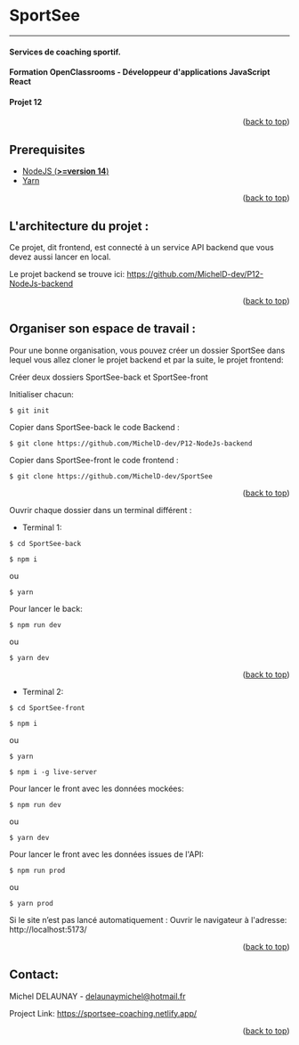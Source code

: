 <a name="readme-top"></a>

# SportSee
****
#### Services de coaching sportif.

#### Formation OpenClassrooms - Développeur d'applications JavaScript React
#### Projet 12

<p align="right">(<a href="#readme-top">back to top</a>)</p>

## Prerequisites

- [NodeJS (**>=version 14**)](https://nodejs.org/en/)
- [Yarn](https://yarnpkg.com/)

<p align="right">(<a href="#readme-top">back to top</a>)</p>

## L'architecture du projet :

Ce projet, dit frontend, est connecté à un service API backend que vous devez aussi lancer en local.

Le projet backend se trouve ici: https://github.com/MichelD-dev/P12-NodeJs-backend

<p align="right">(<a href="#readme-top">back to top</a>)</p>

## Organiser son espace de travail :

Pour une bonne organisation, vous pouvez créer un dossier SportSee dans lequel vous allez cloner le projet backend et par la suite, le projet frontend:

Créer deux dossiers SportSee-back et SportSee-front

Initialiser chacun:

```
$ git init
```

Copier dans SportSee-back le code Backend :

```
$ git clone https://github.com/MichelD-dev/P12-NodeJs-backend
```

Copier dans SportSee-front le code frontend :

```
$ git clone https://github.com/MichelD-dev/SportSee
```

<p align="right">(<a href="#readme-top">back to top</a>)</p>

Ouvrir chaque dossier dans un terminal différent :

- Terminal 1:

```
$ cd SportSee-back
```
```
$ npm i
```
ou
```
$ yarn
```

Pour lancer le back:

```
$ npm run dev
```
ou
```
$ yarn dev
```

<p align="right">(<a href="#readme-top">back to top</a>)</p>

- Terminal 2:

```
$ cd SportSee-front
```
```
$ npm i
```
ou
```
$ yarn
```
```
$ npm i -g live-server
```

Pour lancer le front avec les données mockées:

```
$ npm run dev
```
ou
```
$ yarn dev
```

Pour lancer le front avec les données issues de l'API:
```
$ npm run prod
```
ou
```
$ yarn prod
```

Si le site n’est pas lancé automatiquement :
Ouvrir le navigateur à l'adresse: http://localhost:5173/

<p align="right">(<a href="#readme-top">back to top</a>)</p>


## Contact:
Michel DELAUNAY - delaunaymichel@hotmail.fr  

Project Link: https://sportsee-coaching.netlify.app/

<p align="right">(<a href="#readme-top">back to top</a>)</p>
